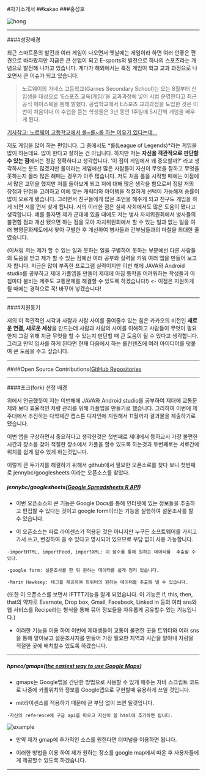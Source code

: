 #자기소개서
##kakao
###홍성호

![hong](http://blogfiles.naver.net/20160326_40/buk4130_1458985382686MvxuJ_JPEG/KakaoTalk_20160218_225653407.jpg)


* * *
####성장배경


 최근 스마트폰의 발전과 여러 게임이 나오면서 옛날에는 게임이라 하면 여러 안좋은 편견으로 바라봤지만 지금은 큰 산업이 되고 E-sports의 발전으로 하나의 스포츠라는 개념으로 발전해 나가고 있습니다. 게다가 해외에서는 특정 게임이 학교 교과 과정으로 나오면서 큰 이슈가 되고 있습니다.

 >노르웨이의 가네스 고등학교(Garnes Secondary School)는 오는 8월부터 신입생을 대상으로 ‘E스포츠 교육(게임)’을 교과과정에 넣어 시범 운영한다고 최근 공식 페이스북을 통해 밝혔다. 공립학교에서 E스포츠 교과과정을 도입한 것은 이번이 처음이다.이 수업을 듣는 학생들은 3년 동안 1주일에 5시간씩 게임을 배우게 된다.

 [기사참고: 노르웨이 고등학교에서 롤~롤~롤 하는 이유가 있다는데…](http://m.mk.co.kr:8880/news/headline/2016/41900)


  저도 게임을 많이 하는 편입니다. 그 중에서도 *롤(League of Legends)*라는 게임을 많이 하는데요. 많이 한다고 잘하는 건 아닙니다. 하지만 저는 **자신을 객관적으로 판단할 수 있는 점**에서는 정말 정확하다고 생각합니다. '이 점이 게임에서 왜 중요할까?' 라고 생각하시는 분도 많겠지만 롤이라는 게임에선 많은 사람들이 자신이 무엇을 잘하고 무엇을 못하는지 몰라 많은 해매는 경우가 아주 많습니다. 저도 처음 롤을 시작할 때에는 이점에서 많은 고민을 했지만 저를 돌아보게 되고 저에 대해 많은 생각을 함으로써 정말 저의 장점과 단점을 고려하고 이에 맞는 캐릭터와 아이템을 적절하게 선택이 가능해져 승률이 많이 오르게 됐습니다. 그러면서 친구들에게 많은 조언을 해주게 되고 친구도 게임을 하게 되면 저를 먼저 찾게 됩니다. 저의 이러한 점은 실제 사회에서도 많은 도움이 됐다고 생각합니다. 예를 들자면 제가 군대에 있을 때에도 저는 병사 자치위원회에서 병사들의 불편함 점과 개선 됐으면 하는 점을 모아 자치위원회에서 할 수 있는 일과 없는 일을 여러 병영문화제도에서 찾아 구별한 후 개선하여 병사들과 간부님들과의 마찰을 최대한 줄였습니다. 

   (이처럼 저는 제가 할 수 있는 일과 못하는 일을 구별하여 못하는 부분에선 다른 사람들의 도움을 받고 제가 할 수 있는 점에선 여러 공부와 실력을 키워 여러 앱을 만들어 보고자 합니다. 지금은 많이 부족한 프로그램 실력이지만 이번 해에 JAVA와 Android studio를 공부하고 제대 카플앱을 만들어 제대에 아침 통학을 어려워하는 학생들과 아침마다 붐비는 제주도 교통문제를 해결할 수 있도록 하겠습니다!) <- 이점은 지원하게 될 때에는 경력으로 꼭! 바꾸어 넣겠습니다! 
   
___

####지원동기

  저의 이 객관적인 시각과 사람과 사람 사이를 줄여줄수 있는 힘은 카카오의 비전인 **새로운 연결, 새로운 세상**을 만드는데 사람과 사람의 사이를 이해하고 사람들이 무엇이 필요한지 그걸 위해 지금 무엇을 할 수 있는지 판단할 때 큰 도움이 될 수 있다고 생각합니다. 그리고 만약 입사를 하게 된다면 현재 다음에서 하는 롤컨텐츠에 여러 아이디어를 덧붙여 큰 도움을 주고 싶습니다.
       
___
	 
####Open Source Contributions([GitHub Repositories](https://github.com/buk4130)

___

####포크(fork) 선정 배경
 
   위에서 언급했듯이 저는 이번해에 JAVA와 Android studio를 공부하여 제대에 교통문제와 보다 효율적인 차량 관리를 위해 카플앱을 만들기로 했습니다. 그리하여 이번에 제주대에서 추진하는 다학제간 캡스톤 디자인에 지원해서 11월까지 결과물을 제출하기로 됐습니다. 
     
   이번 앱을 구상하면서 중요하다고 생각한것은 첫번째로 제대에서 등하교시 가장 불편한 시간과 장소를 찾아 적절한 장소에서 카플을 할수 있도록 하는것과 두번째로는 서로간에 위치를 쉽게 알수 있게 하는것입니다. 
         
이렇게 큰 두가지를 해결하기 위해서 github에서 필요한 오픈소르를 찾다 보니 첫번째로 jennybc/googlesheets 이라는 오픈소스를 찾았다.
	     
##### jennybc/googlesheets([Google Spreadsheets R API](https://github.com/jennybc/googlesheets.git))
	         

  - 이번 오픈소스의 큰 기능은 Google Docs를 통해 인터넷에 있는 정보들을 추출하고 편집할 수 있다는 것이고 google form이라는 기능을 실행하여 설문조사를 할 수 있습니다.
    
  - 이 오픈소스는 따로 라이센스가 적용된 것은 아니지만 누구든 소프트웨어를 가지고가서 쓰고, 변경하여 쓸 수 있다고 명시되어 있으므로 부담 없이 사용 가능합니다.
        
```
-importHTML, importFeed, importXML: 이 함수를 통해 원하는 데이타를  추출할 수 있다.

-google form: 설문조사를 한 뒤 원하는 데이터를 쉽게 정리 있습니다.
	        
-Marin Hawksey: 태그를 제공하여 트위터의 원하는 데이터를 추출해 낼 수 있습니다.
```
		      
 (또한 이 오픈소스를 보면서 IFTTT기능을 알게 되었습니다. 이 기능은 if, this, then, that의 약자로 Evernote, Drop box, Gmail, Facebook, Linked in 등의 여러 sns와 웹 서비스를 Recipe라는 형식을 통해 묶어 정보들을 자유롭게 공유할수 있는 기능입니다.)
			  
 - 이러한 기능을 이용 하여 이번에 제대생들이 교통이 불편한 곳을 트위터와 여러 sns을 통해 알아보고 설문조사지를 만들어  가장 필요한 지역과 시간을 알아내 차량을 적절한 곳에 배치할수 있도록 하겠습니다.
			      
  ___
				  
##### hpneo/gmaps([the easiest way to use Google Maps](https://github.com/hpneo/gmaps))
				      
- gmaps는 Google맵을 간단한 방법으로 사용할 수 있게 해주는 자바 스크립트 코드로 나중에 카플위치와 정보를 Google맵으로 구현할때 유용하게 쓰일 것입니다.
					  
- mit라이센스를 적용하기 때문에 큰 부담 없이 쓰면 될것입니다.
					      
```
-자신의 reference에 구글 api를 따오고 자신이 쓸 html에 추가하면 됩니다.
```
![example](http://blogfiles.naver.net/20160425_144/buk4130_1461551555395qMKnQ_PNG/%C1%A6%B8%F1_%BE%F8%C0%BD.png)
						        
							  
- 만약 제가 gmap에 추가적인 소스를 원한다면 터미널을 이용하면 됩니다.
							      
- 이러한 방법을 이용 하여 제가 원하는 장소를 google map에서 따온 후 사용자들에게 제공할수 있도록 하겠습니다.
___
								    
